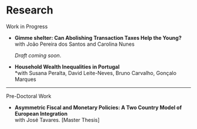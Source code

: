 # Research #

 
Work in Progress

- **Gimme shelter: Can Abolishing Transaction Taxes Help the Young?**  
  with João Pereira dos Santos and Carolina Nunes
  
  *Draft coming soon*. 
 

- **Household Wealth Inequalities in Portugal**  
  *with Susana Peralta, David Leite-Neves, Bruno Carvalho, Gonçalo Marques   
  

---

Pre-Doctoral Work 

- **Asymmetric Fiscal and Monetary Policies: A Two Country Model of European Integration**  
  with José Tavares. [Master Thesis]
